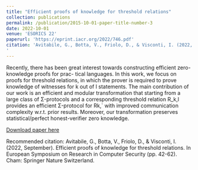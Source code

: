 ```yaml
---
title: "Efficient proofs of knowledge for threshold relations"
collection: publications
permalink: /publication/2015-10-01-paper-title-number-3
date: 2022-10-01
venue: 'ESORICS 22'
paperurl: 'https://eprint.iacr.org/2022/746.pdf'
citation: 'Avitabile, G., Botta, V., Friolo, D., & Visconti, I. (2022, September). Efficient proofs of knowledge for threshold relations. In European Symposium on Research in Computer Security (pp. 42-62). Cham: Springer Nature Switzerland.
'
---
```

Recently, there has been great interest towards constructing efficient zero-knowledge proofs for prac-
tical languages. In this work, we focus on proofs for threshold relations, in which the prover is required
to prove knowledge of witnesses for k out of l statements.
The main contribution of our work is an efficient and modular transformation that starting from a
large class of Σ-protocols and a corresponding threshold relation R_k,l provides an efficient Σ-protocol
for Rk,` with improved communication complexity w.r.t. prior results. Moreover, our transformation
preserves statistical/perfect honest-verifier zero knowledge.

[Download paper here](https://eprint.iacr.org/2022/746.pdf)

Recommended citation: Avitabile, G., Botta, V., Friolo, D., & Visconti, I. (2022, September). Efficient proofs of knowledge for threshold relations. In European Symposium on Research in Computer Security (pp. 42-62). Cham: Springer Nature Switzerland.
